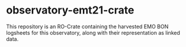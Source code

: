 # observatory-emt21-crate
This repository is an RO-Crate containing the harvested EMO BON logsheets for this observatory, along with their representation as linked data.
